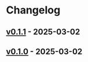 # Changelog

## [v0.1.1](https://github.com/k1LoW/hclstr/compare/v0.1.0...v0.1.1) - 2025-03-02

## [v0.1.0](https://github.com/k1LoW/hclstr/commits/v0.1.0) - 2025-03-02
